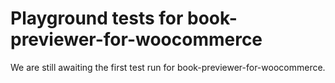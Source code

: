 # Playground tests for book-previewer-for-woocommerce
We are still awaiting the first test run for book-previewer-for-woocommerce.
